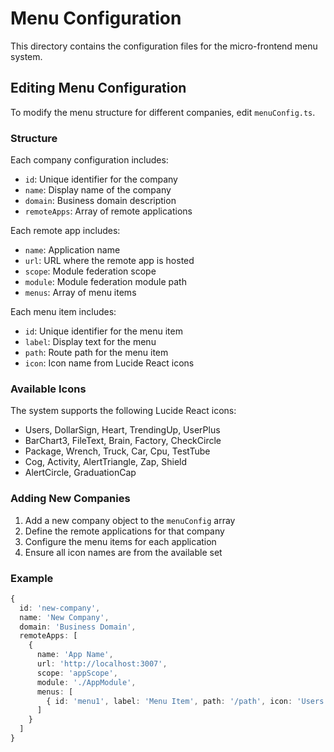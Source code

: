 
# Menu Configuration

This directory contains the configuration files for the micro-frontend menu system.

## Editing Menu Configuration

To modify the menu structure for different companies, edit `menuConfig.ts`.

### Structure

Each company configuration includes:
- `id`: Unique identifier for the company
- `name`: Display name of the company
- `domain`: Business domain description
- `remoteApps`: Array of remote applications

Each remote app includes:
- `name`: Application name
- `url`: URL where the remote app is hosted
- `scope`: Module federation scope
- `module`: Module federation module path
- `menus`: Array of menu items

Each menu item includes:
- `id`: Unique identifier for the menu item
- `label`: Display text for the menu
- `path`: Route path for the menu item
- `icon`: Icon name from Lucide React icons

### Available Icons

The system supports the following Lucide React icons:
- Users, DollarSign, Heart, TrendingUp, UserPlus
- BarChart3, FileText, Brain, Factory, CheckCircle
- Package, Wrench, Truck, Car, Cpu, TestTube
- Cog, Activity, AlertTriangle, Zap, Shield
- AlertCircle, GraduationCap

### Adding New Companies

1. Add a new company object to the `menuConfig` array
2. Define the remote applications for that company
3. Configure the menu items for each application
4. Ensure all icon names are from the available set

### Example

```typescript
{
  id: 'new-company',
  name: 'New Company',
  domain: 'Business Domain',
  remoteApps: [
    {
      name: 'App Name',
      url: 'http://localhost:3007',
      scope: 'appScope',
      module: './AppModule',
      menus: [
        { id: 'menu1', label: 'Menu Item', path: '/path', icon: 'Users' }
      ]
    }
  ]
}
```
